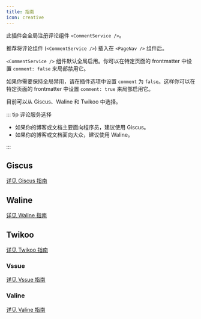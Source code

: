 ```yaml
---
title: 指南
icon: creative
---
```


此插件会全局注册评论组件 `<CommentService />`。

推荐将评论组件 (`<CommentService />`) 插入在 `<PageNav />` 组件后。

`<CommentService />` 组件默认全局启用。你可以在特定页面的 frontmatter 中设置 `comment: false` 来局部禁用它。

如果你需要保持全局禁用，请在插件选项中设置 `comment` 为 `false`。这样你可以在特定页面的 frontmatter 中设置 `comment: true` 来局部启用它。

目前可以从 Giscus、Waline 和 Twikoo 中选择。

::: tip 评论服务选择

- 如果你的博客或文档主要面向程序员，建议使用 Giscus。
- 如果你的博客或文档面向大众，建议使用 Waline。

:::

## Giscus

[详见 Giscus 指南](giscus.md)

## Waline

[详见 Waline 指南](waline.md)

## Twikoo

[详见 Twikoo 指南](twikoo.md)

### Vssue

[详见 Vssue 指南](vssue.md)

### Valine

[详见 Valine 指南](valine.md)
